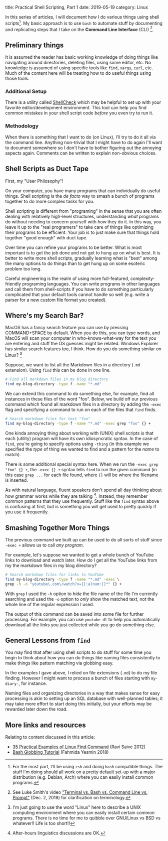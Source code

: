 title: Practical Shell Scripting, Part 1
date: 2019-05-19
category: Linux

In this series of articles, I will document how I do various things
using shell scripts[^1].  My basic approach is to use `bash` to
automate stuff by documenting and replicating steps that I take on the
**Command Line Interface** (CLI) [^2].

Preliminary things
------------------

It is assumed the reader has basic working knowledge of doing things
like navigating around directories, deleting files, using some editor,
etc. No knowledge is assumed of using specific tools like `find`,
`xargs`, `curl`, etc. Much of the content here will be treating how to
do useful things using those tools.

### Additional Setup

There is a utility called [ShellCheck](https://www.shellcheck.net/)
which may be helpful to set up with your favorite editor/development
environment. This tool can help you find common mistakes in your shell
script code *before* you even try to run it.

### Methodology

When there is something that I want to do (on Linux), I'll try to do
it all via the command line. Anything non-trivial that I might have to
do again I'll want to document somewhere so I don't have to bother
figuring out the annoying aspects again. Comments can be written to
explain non-obvious choices.

Shell Scripts as Duct Tape
--------------------------

First, my "User Philosophy"!

On your computer, you have many programs that can individually do
useful things. Shell scripting is the *de facto* way to smash a bunch
of programs together to do more complex tasks for you.

Shell scripting is different from "programing" in the sense that you
are often dealing with relatively high-level structures, understanding
*what* programs do without needing to concern yourself with *how* they
do it. In this way, you leave it up to the "real programers" to take
care of things like optimizing their programs to be efficient. Your
job is to just make sure that things hold together "good enough" with
duct tape.

Over time you can refine your programs to be better. What is most
important is to get the job done and not get to hung up on what is
best. It is better to write more shell scripts, gradually learning
what is "best" among the many options to do things than to get hung up
on some esoteric problem too long.

Careful engineering is the realm of using more full-featured,
complexity-friendly programing languages. You can write programs in
other languages and call them from shell-scripts if you have to do
something particularly complicated that your default tools cannot
handle so well (e.g. write a parser for a new custom file format you
created).

Where's my Search Bar?
----------------------

MacOS has a fancy search feature you can use by pressing COMMAND+SPACE
by default. When you do this, you can type words, and MacOS will scan
your computer in who-knows-what-way for the text you are entering and
stuff the OS guesses might be related. Windows Explorer has similar
search features too, I think. How do you do something similar on
Linux? [^3]

Suppose, we want to list all the Markdown files in a directory (`.md`
extension). Using `find` this can be done in
one line.

```bash
# Find all markdown files in my blog directory
find my-blog-directory -type f -name "*.md"
```

We can extend this command to do something else, for example, find all
instances in these files of the word "foo". Below, we build off our
previous command which found all markdown files in a directory by
adding the `-exec` flag and specifying a command to run on each of the
files that `find` finds.

```bash
# Search markdown files for text "foo"
find my-blog-directory -type f -name "*.md" -exec grep "foo" {} +
```

One kinda annoying thing about working with (UNIX) shell scripts is
that each (utility) program will have its own idiosyncratic syntax.
In the case of `find`, you're going to specify options using `-thing`
(in this example we specified the *type* of thing we wanted to find
and a pattern for the *name* to match).

There is some additional special syntax here. When we run the `-exec
grep "foo" {} +`, the `-exec {} +` syntax tells `find` to run the
given command (in this case `grep ...` for each file found, where `{}`
will be where the filename is inserted.

As with natural language, fluent speakers don't spend all day thinking
about how grammar works while they are talking [^4]. Instead, they
remember common patterns that they use frequently. Stuff like the
`find` syntax above is confusing at first, but is something you will
get used to pretty quickly if you use it frequently.

Smashing Together More Things
-----------------------------

The previous command we built up can be used to do all sorts of stuff
since `-exec +` allows us to call *any program*.

For example, let's suppose we wanted to get a whole bunch of YouTube
links to download and watch later. How do I get all the YouTube links
from my the markdown files in my blog directory?

```bash
# Search markdown files for links to YouTube
find my-blog-directory -type f -name "*.md" -exec \
grep -h -o "youtube\.com\/watch?v=[[:alnum:]]*" {} +
```

With `grep` I used the `-h` option to *hide* the file name of the file
I'm currently searching and used the `-o` option to *only* show the
matched text, not the whole line of the regular expression I used.

The output of this command can be saved into some file for further
processing.  For example, you can use `youtube-dl` to help you
automatically download all the links you just collected while
you go do something else.

General Lessons from `find`
---------------------------

You may find that after using shell scripts to do stuff for some time
you begin to think about how you can do things like naming files
consistently to make things like pattern matching via globbing easy.

In the examples I gave above, I relied on file extensions (`.md`) to
do my file finding. However I might want to process a bunch of files
starting with `my-diary-`, for instance.

Naming files and organizing directories in a way that makes sense for
easy processing is akin to setting up an SQL database with
well-planned tables; it may take more effort to start doing this
initially, but your efforts may be rewarded later down the road.


More links and resources
------------------------

Relating to content discussed in this article:

- [35 Practical Examples of Linux Find
  Command](https://www.tecmint.com/35-practical-examples-of-linux-find-command/) (Ravi Saive 2012)
- [Bash Globbing Tutorial](https://linuxhint.com/bash_globbing_tutorial/) (Fahmida Yesmin 2018)


[^1]: For the most part, I'll be using `zsh` and doing `bash`
    compatible things. The stuff I'm doing should all work on a pretty
    default set-up with a major distribution (e.g. Debian, Arch) where
    you can easily install common programs.
[^2]: See Luke Smith's video ["Terminal vs. Bash vs. Command Line
    vs. Prompt"](https://www.youtube.com/watch?v=hMSByvFHOro) (Dec. 2, 
    2019) for clarification on terminology.
[^3]: I'm just going to use the word "Linux" here to describe a UNIX
    computing environment where you can easily install certain common
    programs. There is no time for me to quibble over GNU/Linux vs BSD
    vs whatever!! Life is too short!!
[^4]: After-hours linguistics discussions are OK.
